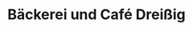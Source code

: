 ---
title: "Bäckerei und Café Dreißig"
url: /muellrose/baeckerei-und-cafe-dreissig/
shop: Bäckerei
---